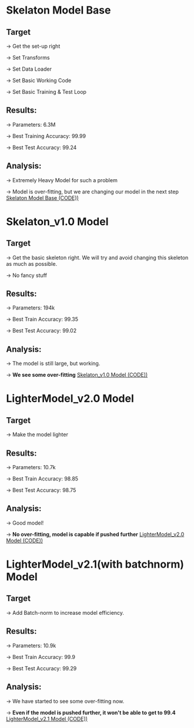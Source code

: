 # Skelaton Model Base
## Target
-> Get the set-up right

-> Set Transforms

-> Set Data Loader

-> Set Basic Working Code

-> Set Basic Training  & Test Loop

## Results:

-> Parameters: 6.3M

-> Best Training Accuracy: 99.99

-> Best Test Accuracy: 99.24

## Analysis:

-> Extremely Heavy Model for such a problem

-> Model is over-fitting, but we are changing our model in the next step [Skelaton Model Base (CODE))](https://github.com/darshanvjani/Awesome-Pytorch/blob/main/EVAI6/Code%20Drill%20Down%20(Model%20Building)/Skeleton_Model.ipynb)

# Skelaton_v1.0 Model 
## Target

-> Get the basic skeleton right. We will try and avoid changing this skeleton as much as possible. 

-> No fancy stuff

## Results:

-> Parameters: 194k

-> Best Train Accuracy: 99.35

-> Best Test Accuracy: 99.02

## Analysis:

-> The model is still large, but working. 

-> **We see some over-fitting** [Skelaton_v1.0 Model (CODE))](https://github.com/darshanvjani/Awesome-Pytorch/blob/main/EVAI6/Code%20Drill%20Down%20(Model%20Building)/Skeleton_Model_v1_0.ipynb)

# LighterModel_v2.0 Model 
## Target

-> Make the model lighter

## Results:

-> Parameters: 10.7k

-> Best Train Accuracy: 98.85

-> Best Test Accuracy: 98.75

## Analysis:

-> Good model! 

-> **No over-fitting, model is capable if pushed further** [LighterModel_v2.0 Model (CODE))](https://github.com/darshanvjani/Awesome-Pytorch/blob/main/EVAI6/Code%20Drill%20Down%20(Model%20Building)/LighterModel_v2_0.ipynb)

# LighterModel_v2.1(with batchnorm) Model 
## Target

-> Add Batch-norm to increase model efficiency.

## Results:

-> Parameters: 10.9k

-> Best Train Accuracy: 99.9

-> Best Test Accuracy: 99.29

## Analysis:

-> We have started to see some over-fitting now. 

-> **Even if the model is pushed further, it won't be able to get to 99.4** [LighterModel_v2.1 Model (CODE))](https://github.com/darshanvjani/Awesome-Pytorch/blob/main/EVAI6/Code%20Drill%20Down%20(Model%20Building)/LighterModel_v2_1(with_batchnorm).ipynb)
